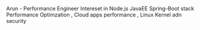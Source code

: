 Arun - Performance Engineer 
Intereset in Node.js JavaEE Spring-Boot stack Performance Optimzation , Cloud apps performance , Linux Kernel adn security

